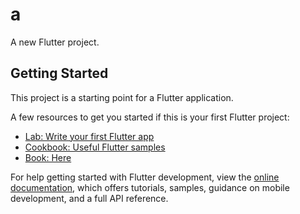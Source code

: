 # a

A new Flutter project.

## Getting Started

This project is a starting point for a Flutter application.

A few resources to get you started if this is your first Flutter project:

- [Lab: Write your first Flutter app](https://docs.flutter.dev/get-started/codelab)
- [Cookbook: Useful Flutter samples](https://docs.flutter.dev/cookbook)
- [Book: Here](https://www.gegabox.com) 


For help getting started with Flutter development, view the
[online documentation](https://docs.flutter.dev/), which offers tutorials,
samples, guidance on mobile development, and a full API reference.
